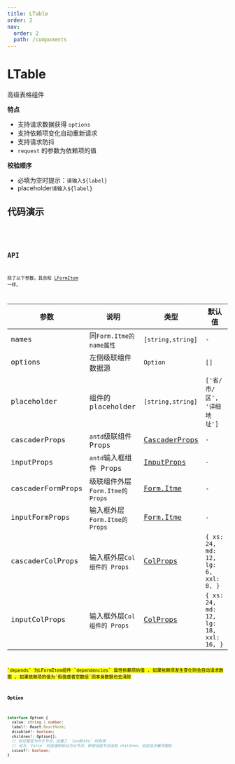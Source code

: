 ```yaml
---
title: LTable
order: 2
nav:
  order: 2
  path: /components
---
```


# LTable

高级表格组件

**特点**

- 支持请求数据获得 `options`
- 支持依赖项变化自动重新请求
- 支持请求防抖
- `request` 的参数为依赖项的值

**校验顺序**

- 必填为空时提示：`请输入${label}`
- placeholder`请输入${label}`

## 代码演示

 <code src='./demos/Demo1.tsx' background="#f5f5f5">
 <code src='./demos/Demo4.tsx' background="#f5f5f5">

## API

除了以下参数，其余和 [LFormItem](/components/form-item) 一样。

| 参数 | 说明 | 类型 | 默认值 |
| --- | --- | --- | --- |
| names | 同`Form.Itme的name属性` | `[string,string]` | `-` |
| options | 左侧级联组件数据源 | `Option` | `[]` |
| placeholder | 组件的 placeholder | `[string,string]` | `['省/市/区', '详细地址']` |
| cascaderProps | `antd`级联组件 Props | [CascaderProps](https://4x.ant.design/components/cascader-cn/#API) | `-` |
| inputProps | `antd`输入框组件 Props | [InputProps](https://4x.ant.design/components/input-cn/#API) | `-` |
| cascaderFormProps | 级联组件外层`Form.Itme的 Props` | [Form.Itme](https://4x.ant.design/components/input-cn/#API) | `-` |
| inputFormProps | 输入框外层`Form.Itme的 Props` | [Form.Itme](https://4x.ant.design/components/input-cn/#API) | `-` |
| cascaderColProps | 输入框外层`Col组件的 Props` | [ColProps](https://4x.ant.design/components/grid-cn/#Col) | `{ xs: 24, md: 12, lg: 6, xxl: 8, }` |
| inputColProps | 输入框外层`Col 组件的 Props` | [ColProps](https://4x.ant.design/components/grid-cn/#Col) | `{ xs: 24, md: 12, lg: 18, xxl: 16, }` |

<mark>
`depends` 为LFormItem组件 `dependencies` 属性依赖项的值 , 如果依赖项发生变化则会自动请求数据 , 如果依赖项的值为`假值或者空数组`则本身数据也会清除
<mark/>

#### Option

```ts
interface Option {
  value: string | number;
  label?: React.ReactNode;
  disabled?: boolean;
  children?: Option[];
  // 标记是否为叶子节点，设置了 `loadData` 时有效
  // 设为 `false` 时会强制标记为父节点，即使当前节点没有 children，也会显示展开图标
  isLeaf?: boolean;
}
```
